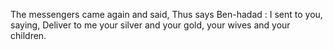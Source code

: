 The messengers came again and said, Thus says Ben-hadad : I sent to you, saying, Deliver to me your silver and your gold, your wives and your children.
